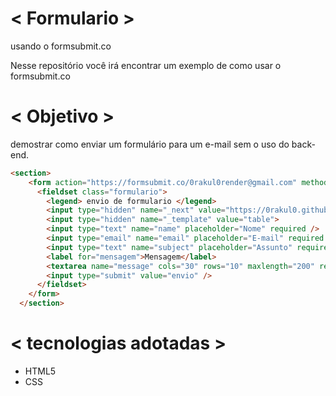 # < Formulario >
usando o formsubmit.co

Nesse repositório você irá encontrar um exemplo de como usar o formsubmit.co

# < Objetivo >

demostrar como enviar um formulário para um e-mail sem o uso do back-end.

```html
<section>
    <form action="https://formsubmit.co/0rakul0render@gmail.com" method="post">
      <fieldset class="formulario">
        <legend> envio de formulario </legend>
        <input type="hidden" name="_next" value="https://0rakul0.github.io/form/sucesso.html" />
        <input type="hidden" name="_template" value="table">
        <input type="text" name="name" placeholder="Nome" required />
        <input type="email" name="email" placeholder="E-mail" required />
        <input type="text" name="subject" placeholder="Assunto" required />
        <label for="mensagem">Mensagem</label>
        <textarea name="message" cols="30" rows="10" maxlength="200" required></textarea>
        <input type="submit" value="envio" />
      </fieldset>
    </form>
  </section>
```

# < tecnologias adotadas >

- HTML5
- CSS